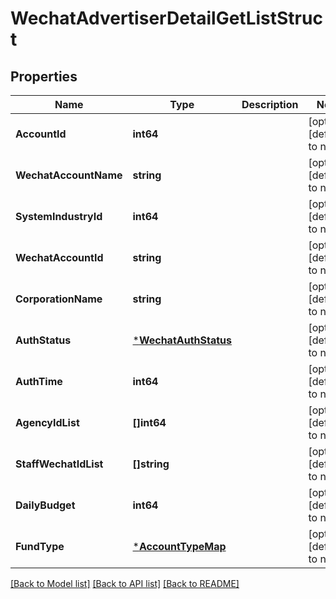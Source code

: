 # WechatAdvertiserDetailGetListStruct

## Properties
Name | Type | Description | Notes
------------ | ------------- | ------------- | -------------
**AccountId** | **int64** |  | [optional] [default to null]
**WechatAccountName** | **string** |  | [optional] [default to null]
**SystemIndustryId** | **int64** |  | [optional] [default to null]
**WechatAccountId** | **string** |  | [optional] [default to null]
**CorporationName** | **string** |  | [optional] [default to null]
**AuthStatus** | [***WechatAuthStatus**](WechatAuthStatus.md) |  | [optional] [default to null]
**AuthTime** | **int64** |  | [optional] [default to null]
**AgencyIdList** | **[]int64** |  | [optional] [default to null]
**StaffWechatIdList** | **[]string** |  | [optional] [default to null]
**DailyBudget** | **int64** |  | [optional] [default to null]
**FundType** | [***AccountTypeMap**](AccountTypeMap.md) |  | [optional] [default to null]

[[Back to Model list]](../README.md#documentation-for-models) [[Back to API list]](../README.md#documentation-for-api-endpoints) [[Back to README]](../README.md)


